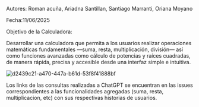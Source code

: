 Autores: Roman acuña, Ariadna Santillan, Santiago Marranti, Oriana Moyano 

Fecha:11/06/2025

Objetivo de la Calculadora:

Desarrollar una calculadora que permita a los usuarios realizar operaciones matemáticas fundamentales —suma, resta, multiplicación, división— así como funciones avanzadas como cálculo de potencias y raíces cuadradas, de manera rápida, precisa y accesible desde una interfaz simple e intuitiva.

![d2439c21-a470-447a-b61d-53f8f41888bf](https://github.com/user-attachments/assets/33f235ab-a413-4d25-ad5a-31278cf2eb98)

Los links de las consultas realizadas a ChatGPT se encuentran en las issues correspondientes a las funcionalidades agregadas (suma, resta, multiplicacion, etc) con sus respectivas historias de usuarios.
